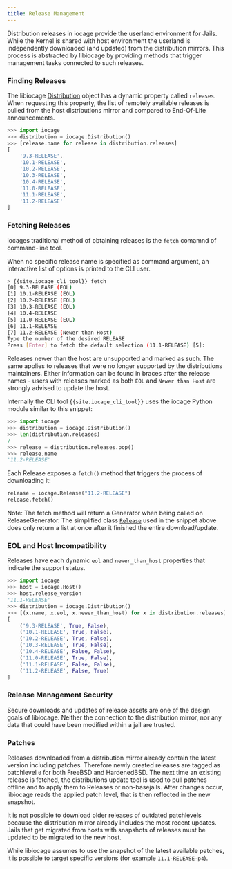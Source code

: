 ```yaml
---
title: Release Management
---
```

Distribution releases in iocage provide the userland environment for Jails.
While the Kernel is shared with host environment the userland is independently downloaded (and updated) from the distribution mirrors.
This process is abstracted by libiocage by providing methods that trigger management tasks connected to such releases.

### Finding Releases

The libiocage [Distribution](https://iocage.github.io/libiocage/iocage.Distribution.html) object has a dynamic property called `releases`.
When requesting this property, the list of remotely available releases is pulled from the host distributions mirror and compared to End-Of-Life announcements.

```python
>>> import iocage
>>> distribution = iocage.Distribution()
>>> [release.name for release in distribution.releases]
[
    '9.3-RELEASE',
    '10.1-RELEASE',
    '10.2-RELEASE',
    '10.3-RELEASE',
    '10.4-RELEASE',
    '11.0-RELEASE',
    '11.1-RELEASE',
    '11.2-RELEASE'
]
```

### Fetching Releases

iocages traditional method of obtaining releases is the `fetch` comamnd of command-line tool.

When no specific release name is specified as command argument, an interactive list of options is printed to the CLI user.

```sh
> {{site.iocage_cli_tool}} fetch
[0] 9.3-RELEASE (EOL)
[1] 10.1-RELEASE (EOL)
[2] 10.2-RELEASE (EOL)
[3] 10.3-RELEASE (EOL)
[4] 10.4-RELEASE
[5] 11.0-RELEASE (EOL)
[6] 11.1-RELEASE
[7] 11.2-RELEASE (Newer than Host)
Type the number of the desired RELEASE
Press [Enter] to fetch the default selection (11.1-RELEASE) [5]:
```

Releases newer than the host are unsupported and marked as such.
The same applies to releases that were no longer supported by the distributions maintainers.
Either information can be found in braces after the release names - users with releases marked as both `EOL` and `Newer than Host` are strongly advised to update the host.

Internally the CLI tool `{{site.iocage_cli_tool}}` uses the iocage Python module similar to this snippet:

```python
>>> import iocage
>>> distribution = iocage.Distribution()
>>> len(distribution.releases)
7
>>> release = distribution.releases.pop()
>>> release.name
'11.2-RELEASE'
```

Each Release exposes a `fetch()` method that triggers the process of downloading it:

```python
release = iocage.Release("11.2-RELEASE")
release.fetch()
```

Note: The fetch method will return a Generator when being called on ReleaseGenerator.
The simplified class [`Release`](https://iocage.github.io/libiocage/iocage.Release.html) used in the snippet above does only return a list at once after it finished the entire download/update.

### EOL and Host Incompatibility

Releases have each dynamic `eol` and `newer_than_host` properties that indicate the support status.

```python
>>> import iocage
>>> host = iocage.Host()
>>> host.release_version
'11.1-RELEASE'
>>> distribution = iocage.Distribution()
>>> [(x.name, x.eol, x.newer_than_host) for x in distribution.releases]
[
    ('9.3-RELEASE', True, False),
    ('10.1-RELEASE', True, False),
    ('10.2-RELEASE', True, False),
    ('10.3-RELEASE', True, False),
    ('10.4-RELEASE', False, False),
    ('11.0-RELEASE', True, False),
    ('11.1-RELEASE', False, False),
    ('11.2-RELEASE', False, True)
]
```

### Release Management Security

Secure downloads and updates of release assets are one of the design goals of libiocage.
Neither the connection to the distribution mirror, nor any data that could have been modified within a jail are trusted.

### Patches

Releases downloaded from a distribution mirror already contain the latest version including patches.
Therefore newly created releases are tagged as patchlevel `0` for both FreeBSD and HardenedBSD.
The next time an existing release is fetched, the distributions update tool is used to pull patches offline and to apply them to Releases or non-basejails.
After changes occur, libiocage reads the applied patch level, that is then reflected in the new snapshot.

It is not possible to download older releases of outdated patchlevels because the distribution mirror already includes the most recent updates.
Jails that get migrated from hosts with snapshots of releases must be updated to be migrated to the new host.

While libiocage assumes to use the snapshot of the latest available patches, it is possible to target specific versions (for example `11.1-RELEASE-p4`).